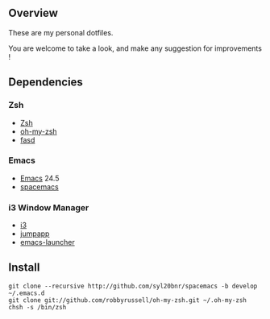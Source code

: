 ## Overview
These are my personal dotfiles.

You are welcome to take a look,
and make any suggestion for improvements !

## Dependencies

### Zsh
- [Zsh](http://www.zsh.org/)
- [oh-my-zsh](https://github.com/robbyrussell/oh-my-zsh)
- [fasd](https://github.com/clvv/fasd)

### Emacs
- [Emacs](https://www.gnu.org/software/emacs/) 24.5
- [spacemacs](https://github.com/syl20bnr/spacemacs)

### i3 Window Manager
- [i3](https://i3wm.org/)
- [jumpapp](https://github.com/mkropat/jumpapp)
- [emacs-launcher](https://github.com/ItayGarin/emacs-launcher)

## Install
    git clone --recursive http://github.com/syl20bnr/spacemacs -b develop ~/.emacs.d
    git clone git://github.com/robbyrussell/oh-my-zsh.git ~/.oh-my-zsh
    chsh -s /bin/zsh
